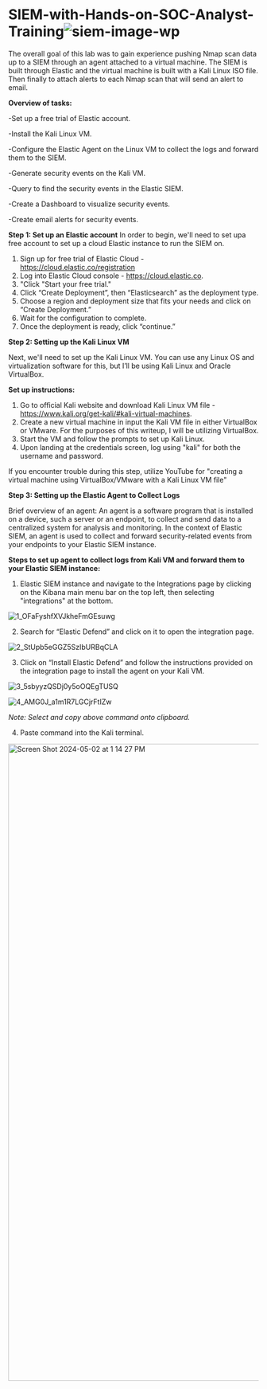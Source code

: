 # SIEM-with-Hands-on-SOC-Analyst-Training![siem-image-wp](https://github.com/user-attachments/assets/ad692c7d-fce2-4e56-8fbb-2e54d3268fbd)

The overall goal of this lab was to gain experience pushing Nmap scan data up to a SIEM through an agent attached to a virtual machine. The SIEM is built through Elastic and the virtual machine is built with a Kali Linux ISO file. Then finally to attach alerts to each Nmap scan that will send an alert to email.

**Overview of tasks:**

-Set up a free trial of Elastic account.

-Install the Kali Linux VM.

-Configure the Elastic Agent on the Linux VM to collect the logs and forward them to the SIEM.

-Generate security events on the Kali VM.

-Query to find the security events in the Elastic SIEM.

-Create a Dashboard to visualize security events.

-Create email alerts for security events.

**Step 1: Set up an Elastic account**
In order to begin, we'll need to set upa free account to set up a cloud Elastic instance to run the SIEM on.

1. Sign up for free trial of Elastic Cloud - https://cloud.elastic.co/registration
2. Log into Elastic Cloud console - https://cloud.elastic.co.
3. "Click "Start your free trial."
4. Click “Create Deployment”, then “Elasticsearch” as the deployment type.
5. Choose a region and deployment size that fits your needs and click on “Create Deployment.”
6. Wait for the configuration to complete.
7. Once the deployment is ready, click “continue.”

**Step 2: Setting up the Kali Linux VM**

Next, we'll need to set up the Kali Linux VM. You can use any Linux OS and virtualization software for this, but I’ll be using Kali Linux and Oracle VirtualBox.

**Set up instructions:**

1. Go to official Kali website and download Kali Linux VM file - https://www.kali.org/get-kali/#kali-virtual-machines.
2. Create a new virtual machine in input the Kali VM file in either VirtualBox or VMware. For the purposes of this writeup, I will be utilizing VirtualBox.
3. Start the VM and follow the prompts to set up Kali Linux.
4. Upon landing at the credentials screen, log using "kali" for both the username and password.

If you encounter trouble during this step, utilize YouTube for "creating a virtual machine using VirtualBox/VMware with a Kali Linux VM file"

**Step 3: Setting up the Elastic Agent to Collect Logs**

Brief overview of an agent: An agent is a software program that is installed on a device, such a server or an endpoint, to collect and send data to a centralized system for analysis and monitoring. In the context of Elastic SIEM, an agent is used to collect and forward security-related events from your endpoints to your Elastic SIEM instance.

**Steps to set up agent to collect logs from Kali VM and forward them to your Elastic SIEM instance:**

1. Elastic SIEM instance and navigate to the Integrations page by clicking on the Kibana main menu bar on the top left, then selecting "integrations" at the bottom.

![1_OFaFyshfXVJkheFmGEsuwg](https://github.com/user-attachments/assets/9a052f5e-0f94-4797-9d8f-2e8936d434a1)


2. Search for “Elastic Defend” and click on it to open the integration page.

![2_StUpb5eGGZ5SzIbURBqCLA](https://github.com/user-attachments/assets/13978a48-88c0-40ba-8cb4-54c96e970abc)

3. Click on “Install Elastic Defend” and follow the instructions provided on the integration page to install the agent on your Kali VM.

![3_5sbyyzQSDj0y5oOQEgTUSQ](https://github.com/user-attachments/assets/1645d209-592b-465c-ac88-2359895267f5)

![4_AMG0J_a1m1R7LGCjrFtIZw](https://github.com/user-attachments/assets/e7ab77e6-551f-4caa-a73b-a764b76379f6)

_Note: Select and copy above command onto clipboard._

4. Paste command into the Kali terminal.
<img width="1280" alt="Screen Shot 2024-05-02 at 1 14 27 PM" src="https://github.com/user-attachments/assets/6ca7f6e2-dbef-4ee9-8be9-e6087fd0b3fd">
